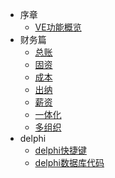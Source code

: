 * 序章
  * [VE功能概览](README.md)
* 财务篇
  * [总账](VE/VE_finance_01.md)
  * [固资](VE/VE_finance_02.md)
  * [成本](VE/VE_finance_03.md)
  * [出纳](VE/VE_finance_04.md)
  * [薪资](VE/VE_finance_05.md)
  * [一体化](VE/VE_finance_06.md)
  * [多组织](VE/VE_finance_07.md)
* delphi
  * [delphi快捷键](delphi/delphi_01.md)
  * [delphi数据库代码](delphi/delphi_02.md)
